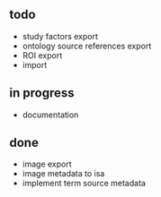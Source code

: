 ## todo
* study factors export
* ontology source references export
* ROI export
* import

## in progress
* documentation


## done
* image export
* image metadata to isa
* implement term source metadata